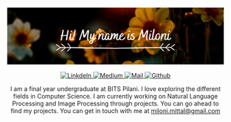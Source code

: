
![](https://github.com/milonimittal/milonimittal/blob/master/images/cover.png)

<p align="center">
  <a href="https://www.linkedin.com/in/miloni-mittal-225779149/">
    <img alt="LinkdeIn" width="30px" src="https://cdn.jsdelivr.net/npm/simple-icons@v3/icons/linkedin.svg" />
  </a>
  <a href="https://medium.com/@milonimittal">
    <img alt="Medium" width="30px" src="https://cdn.jsdelivr.net/npm/simple-icons@v3/icons/medium.svg"/>
  </a>
  <a href="mailto:miloni.mittal@gmail.com">
    <img alt="Mail" width="30px" src="https://cdn.jsdelivr.net/npm/simple-icons@3.2.0/icons/mail-dot-ru.svg"/>
  </a>
  <a href="https://github.com/milonimittal">
    <img alt="Github" width="30px" src="https://cdn.jsdelivr.net/npm/simple-icons@3.2.0/icons/github.svg"/>
  </a>
</p>
<p align="center">
I am a final year undergraduate at BITS Pilani. I love exploring the different fields in Computer Science.
I am currently working on Natural Language Processing and Image Processing through projects.
You can go ahead to find my projects.
You can get in touch with me at <a href="mailto:miloni.mittal@gmail.com"> miloni.mittal@gmail.com </a>
</p>
<!--
**milonimittal/milonimittal** is a ✨ _special_ ✨ repository because its `README.md` (this file) appears on your GitHub profile.

Here are some ideas to get you started:

- 🔭 I’m currently working on ...
- 🌱 I’m currently learning ...
- 👯 I’m looking to collaborate on ...
- 🤔 I’m looking for help with ...
- 💬 Ask me about ...
- 📫 How to reach me: ...
- 😄 Pronouns: ...
- ⚡ Fun fact: ...
-->
